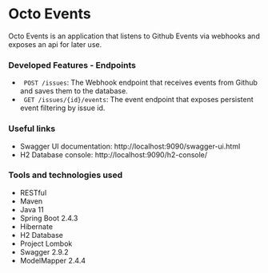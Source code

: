 # Octo Events
Octo Events is an application that listens to Github Events via webhooks and exposes an api for later use.

### Developed Features - Endpoints

* ` POST /issues`: The Webhook endpoint that receives events from Github and saves them to the database.
* ` GET /issues/{id}/events`: The event endpoint that exposes persistent event filtering by issue id.

### Useful links

* Swagger UI documentation: http://localhost:9090/swagger-ui.html
* H2 Database console: http://localhost:9090/h2-console/

### Tools and technologies used

* RESTful
* Maven
* Java 11
* Spring Boot 2.4.3
* Hibernate
* H2 Database
* Project Lombok
* Swagger 2.9.2
* ModelMapper 2.4.4
